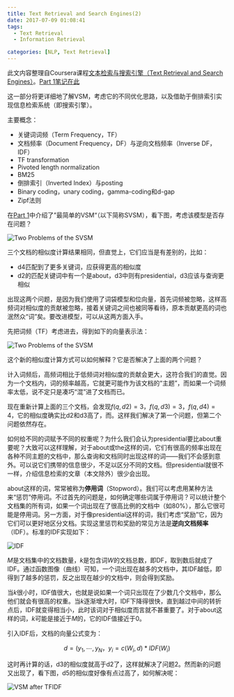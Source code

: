 ```yaml
---
title: Text Retrieval and Search Engines(2)
date: 2017-07-09 01:08:41
tags:
  - Text Retrieval
  - Information Retrieval

categories: [NLP, Text Retrieval]
---
```



此文内容整理自Coursera课程[文本检索与搜索引擎（Text Retrieval and Search Engines）](https://www.coursera.org/learn/text-retrieval/home/welcome)。[Part 1笔记在此](https://anderscui.github.io/2017/07/04/text-retrieval-and-search-engines-part-1/)

这一部分将更详细地了解VSM，考虑它的不同优化思路，以及借助于倒排索引实现信息检索系统（即搜索引擎）。

主要概念：

* 关键词词频（Term Frequency，TF）
* 文档频率（Document Frequency，DF）与逆向文档频率（Inverse DF， IDF）
* TF transformation
* Pivoted length normalization
* BM25
* 倒排索引（Inverted Index）与posting
* Binary coding，unary coding，gamma-coding和d-gap
* Zipf法则

<!-- more -->

在[Part 1](https://anderscui.github.io/2017/07/04/text-retrieval-and-search-engines-part-1/)中介绍了”最简单的VSM“（以下简称SVSM），看下图，考虑该模型是否存在问题？

![Two Problems of the SVSM](/images/text-retrieval/problems-of-svsm.png)

三个文档的相似度计算结果相同，但直觉上，它们应当是有差别的，比如：

* d4匹配到了更多关键词，应获得更高的相似度
* d2的匹配关键词中有一个是about，d3中则有presidential，d3应该与查询更相似

出现这两个问题，是因为我们使用了词袋模型和位向量，首先词频被忽略，这样高频词对相似度的贡献被忽略，接着关键词之间也被同等看待，原本贡献更高的词也泯然众“词”矣。要改进模型，可以从这两方面入手。

先把词频（TF）考虑进去，得到如下的向量表示法：

![Two Problems of the SVSM](/images/text-retrieval/add-tf-to-svsm.png)

这个新的相似度计算方式可以如何解释？它是否解决了上面的两个问题？

计入词频后，高频词相比于低频词对相似度的贡献会更大，这符合我们的直觉。因为一个文档内，词的频率越高，它就更可能作为该文档的“主题”，而如果一个词频率太低，说不定只是凑巧“混”进了文档而已。

现在重新计算上面的三个文档，会发现$f(q, d2) = 3$，$f(q, d3) = 3$，$f(q, d4) = 4$，它的相似度确实比d2和d3高了，而。这样我们解决了第一个问题，但第二个问题依然存在。

如何给不同的词赋予不同的权重呢？为什么我们会认为presidential要比about重要呢？大致可以这样理解，对于about或the这样的词，它们有很高的频率出现在各种不同主题的文档中，那么查询和文档同时出现这样的词——我们不会感到意外。可以说它们携带的信息很少，不足以区分不同的文档。但presidential就很不一样，介绍信息检索的文章（本文除外）很少会出现。

about这样的词，常常被称为**停用词**（Stopword）。我们可以考虑用某种方法来“惩罚”停用词。不过首先的问题是，如何确定哪些词属于停用词？可以统计整个文档集的所有词，如果一个词出现在了很高比例的文档中（如80%），那么它很可能是停用词。另一方面，对于像presidential这样的词，我们考虑“奖励”它，因为它们可以更好地区分文档。实现这里惩罚和奖励的常见方法是**逆向文档频率**（IDF）。标准的IDF实现如下：

![IDF](/images/text-retrieval/idf.png)

$M$是文档集中的文档数量，$k$是包含词$W$的文档总数，即DF，取到数后就成了IDF。通过函数图像（曲线）可知，一个词出现在越多的文档中，其IDF越低，即得到了越多的惩罚，反之出现在越少的文档中，则会得到奖励。

当$k$很小时，IDF值很大，也就是说如果一个词只出现在了少数几个文档中，那么他们就会有很高的权重。当$k$逐渐增大时，IDF下降得很快，直到越过中间的转折点后，IDF就变得相当小，此时该词对于相似度而言就不甚重要了。对于about这样的词，$k$可能是接近于$M$的，它的IDF值接近于$0$。

引入IDF后，文档的向量公式变为：

$$d = (y_1, \cdots, y_N，y_i = c(W_i, d) * IDF(W_i)$$

这时再计算的话，d3的相似度就高于d2了，这样就解决了问题2。然而新的问题又出现了，看下图，d5的相似度好像有点过高了，如何解决呢：

![VSM after TFIDF](/images/text-retrieval/vsm-after-tfidf.png)




